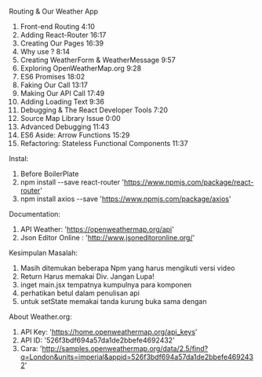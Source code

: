  Routing & Our Weather App

1. Front-end Routing 4:10
2. Adding React-Router 16:17
3. Creating Our Pages 16:39
4. Why use <Link/>? 8:14
5. Creating WeatherForm & WeatherMessage 9:57
6. Exploring OpenWeatherMap.org 9:28
7. ES6 Promises 18:02
8. Faking Our Call 13:17
9. Making Our API Call 17:49
10. Adding Loading Text 9:36
11. Debugging & The React Developer Tools 7:20
12. Source Map Library Issue 0:00
13. Advanced Debugging 11:43
14. ES6 Aside: Arrow Functions 15:29
15. Refactoring: Stateless Functional Components 11:37

Instal:

1. Before BoilerPlate
2. npm install --save react-router 'https://www.npmjs.com/package/react-router'
3. npm install axios --save 'https://www.npmjs.com/package/axios'

Documentation:

1. API Weather: 'https://openweathermap.org/api'
2. Json Editor Online : 'http://www.jsoneditoronline.org/'

Kesimpulan Masalah:
1. Masih ditemukan beberapa Npm yang harus mengikuti versi video
2. Return Harus memakai Div. Jangan Lupa!
3. inget main.jsx tempatnya kumpulnya para komponen
4. perhatikan betul dalam penulisan api
5. untuk setState memakai tanda kurung buka sama dengan

About Weather.org:

1. API Key: 'https://home.openweathermap.org/api_keys'
2. API ID: '526f3bdf694a57da1de2bbefe4692432'
3. Cara: 'http://samples.openweathermap.org/data/2.5/find?q=London&units=imperial&appid=526f3bdf694a57da1de2bbefe4692432'